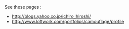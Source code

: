 See these pages :
  * http://blogs.yahoo.co.jp/ichiro_hiroshi/
  * http://www.loftwork.com/portfolios/camouflage/profile